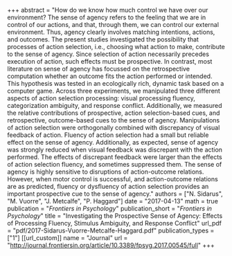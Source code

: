 +++
abstract = "How do we know how much control we have over our environment? The sense of agency refers to the feeling that we are in control of our actions, and that, through them, we can control our external environment. Thus, agency clearly involves matching intentions, actions, and outcomes. The present studies investigated the possibility that processes of action selection, i.e., choosing what action to make, contribute to the sense of agency. Since selection of action necessarily precedes execution of action, such effects must be prospective. In contrast, most literature on sense of agency has focussed on the retrospective computation whether an outcome fits the action performed or intended. This hypothesis was tested in an ecologically rich, dynamic task based on a computer game. Across three experiments, we manipulated three different aspects of action selection processing: visual processing fluency, categorization ambiguity, and response conflict. Additionally, we measured the relative contributions of prospective, action selection-based cues, and retrospective, outcome-based cues to the sense of agency. Manipulations of action selection were orthogonally combined with discrepancy of visual feedback of action. Fluency of action selection had a small but reliable effect on the sense of agency. Additionally, as expected, sense of agency was strongly reduced when visual feedback was discrepant with the action performed. The effects of discrepant feedback were larger than the effects of action selection fluency, and sometimes suppressed them. The sense of agency is highly sensitive to disruptions of action-outcome relations. However, when motor control is successful, and action-outcome relations are as predicted, fluency or dysfluency of action selection provides an important prospective cue to the sense of agency."
authors = ["N. Sidarus", "M. Vuorre", "J. Metcalfe", "P. Haggard"]
date = "2017-04-13"
math = true
publication = "*Frontiers in Psychology*"
publication_short = "*Frontiers in Psychology*"
title = "Investigating the Prospective Sense of Agency: Effects of Processing Fluency, Stimulus Ambiguity, and Response Conflict"
url_pdf = "pdf/2017-Sidarus-Vuorre-Metcalfe-Haggard.pdf"
publication_types = ["1"]
[[url_custom]]
name = "Journal"
url = "http://journal.frontiersin.org/article/10.3389/fpsyg.2017.00545/full"
+++
